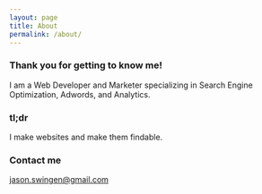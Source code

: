 ```yaml
---
layout: page
title: About
permalink: /about/
---
```


### Thank you for getting to know me!

I am a Web Developer and Marketer specializing in Search Engine Optimization, Adwords, and Analytics.

### tl;dr

I make websites and make them findable.

### Contact me

[jason.swingen@gmail.com](mailto:jason.swingen@gmail.com)